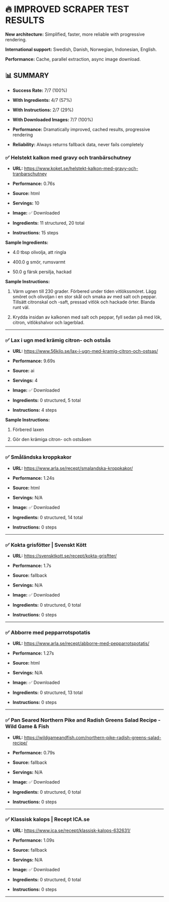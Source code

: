 # 🔥 IMPROVED SCRAPER TEST RESULTS

**New architecture:** Simplified, faster, more reliable with progressive rendering.

**International support:** Swedish, Danish, Norwegian, Indonesian, English.

**Performance:** Cache, parallel extraction, async image download.


## 📊 SUMMARY

- **Success Rate:** 7/7 (100%)

- **With Ingredients:** 4/7 (57%)

- **With Instructions:** 2/7 (29%)

- **With Downloaded Images:** 7/7 (100%)

- **Performance:** Dramatically improved, cached results, progressive rendering

- **Reliability:** Always returns fallback data, never fails completely


### ✅ Helstekt kalkon med gravy och tranbärschutney

- **URL:** https://www.koket.se/helstekt-kalkon-med-gravy-och-tranbarschutney

- **Performance:** 0.76s

- **Source:** html

- **Servings:** 10

- **Image:** ✅ Downloaded

- **Ingredients:** 11 structured, 20 total

- **Instructions:** 15 steps


**Sample Ingredients:**

- 4.0 tbsp olivolja, att ringla

- 400.0 g smör, rumsvarmt

- 50.0 g färsk persilja, hackad


**Sample Instructions:**

1. Värm ugnen till 230 grader. Förbered under tiden vitlökssmöret. Lägg smöret och olivoljan i en stor skål och smaka av med salt och peppar. Tillsätt citronskal och -saft, pressad vitlök och hackade örter. Blanda runt väl.

2. Krydda insidan av kalkonen med salt och peppar, fyll sedan på med lök, citron, vitlökshalvor och lagerblad.


---


### ✅ Lax i ugn med krämig citron- och ostsås

- **URL:** https://www.56kilo.se/lax-i-ugn-med-kramig-citron-och-ostsas/

- **Performance:** 9.69s

- **Source:** ai

- **Servings:** 4

- **Image:** ✅ Downloaded

- **Ingredients:** 0 structured, 5 total

- **Instructions:** 4 steps


**Sample Instructions:**

1. Förbered laxen

2. Gör den krämiga citron- och ostsåsen


---


### ✅ Småländska kroppkakor

- **URL:** https://www.arla.se/recept/smalandska-kroppkakor/

- **Performance:** 1.24s

- **Source:** html

- **Servings:** N/A

- **Image:** ✅ Downloaded

- **Ingredients:** 0 structured, 14 total

- **Instructions:** 0 steps


---


### ✅ Kokta grisfötter \| Svenskt Kött

- **URL:** https://svensktkott.se/recept/kokta-grisftter/

- **Performance:** 1.7s

- **Source:** fallback

- **Servings:** N/A

- **Image:** ✅ Downloaded

- **Ingredients:** 0 structured, 0 total

- **Instructions:** 0 steps


---


### ✅ Abborre med pepparrotspotatis

- **URL:** https://www.arla.se/recept/abborre-med-pepparrotspotatis/

- **Performance:** 1.27s

- **Source:** html

- **Servings:** N/A

- **Image:** ✅ Downloaded

- **Ingredients:** 0 structured, 13 total

- **Instructions:** 0 steps


---


### ✅ Pan Seared Northern Pike and Radish Greens Salad Recipe - Wild Game & Fish

- **URL:** https://wildgameandfish.com/northern-pike-radish-greens-salad-recipe/

- **Performance:** 0.79s

- **Source:** fallback

- **Servings:** N/A

- **Image:** ✅ Downloaded

- **Ingredients:** 0 structured, 0 total

- **Instructions:** 0 steps


---


### ✅ Klassisk kalops \| Recept ICA.se

- **URL:** https://www.ica.se/recept/klassisk-kalops-632631/

- **Performance:** 1.09s

- **Source:** fallback

- **Servings:** N/A

- **Image:** ✅ Downloaded

- **Ingredients:** 0 structured, 0 total

- **Instructions:** 0 steps


---

